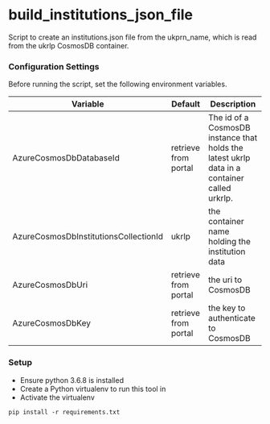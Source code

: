 build_institutions_json_file
=================
Script to create an institutions.json file from the ukprn_name, which is read from the ukrlp CosmosDB container.

### Configuration Settings

Before running the script, set the following environment variables.

| Variable                            | Default                | Description                                              |
| ----------------------------------- | ---------------------- | -------------------------------------------------------- |
| AzureCosmosDbDatabaseId | retrieve from portal | The id of a CosmosDB instance that holds the latest ukrlp data in a container called urkrlp.|
| AzureCosmosDbInstitutionsCollectionId | ukrlp | the container name holding the institution data |
| AzureCosmosDbUri | retrieve from portal | the uri to CosmosDB |
| AzureCosmosDbKey | retrieve from portal | the key to authenticate to CosmosDB |


### Setup

* Ensure python 3.6.8 is installed
* Create a Python virtualenv to run this tool in
* Activate the virtualenv

```
pip install -r requirements.txt
```
